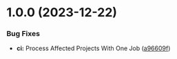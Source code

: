 # 1.0.0 (2023-12-22)


### Bug Fixes

* **ci:** Process Affected Projects With One Job ([a96609f](https://github.com/roalcantara/pkx-workspace/commit/a96609fc5e1d6709fbdd3dec85e8226cde56d9aa))
